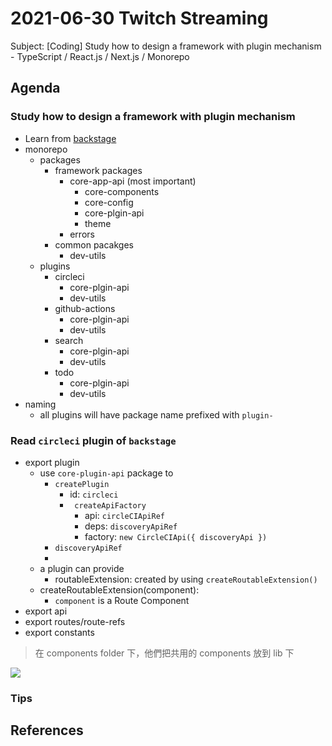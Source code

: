 # 2021-06-30 Twitch Streaming

Subject: [Coding] Study how to design a framework with plugin mechanism - TypeScript / React.js / Next.js / Monorepo


## Agenda

### Study how to design a framework with plugin mechanism 
  - Learn from [backstage](https://github.com/backstage/backstage)
  - monorepo
    - packages
      - framework packages
        - core-app-api (most important)
          - core-components
          - core-config
          - core-plgin-api
          - theme
        - errors
      - common pacakges
        - dev-utils
    - plugins
      - circleci
        - core-plgin-api
        - dev-utils
      - github-actions
        - core-plgin-api
        - dev-utils
      - search
        - core-plgin-api
        - dev-utils
      - todo
        - core-plgin-api
        - dev-utils
  - naming
    - all plugins will have package name prefixed with `plugin-`

### Read `circleci` plugin of `backstage`

- export plugin
  - use `core-plugin-api` package to 
    - `createPlugin`
      - id: `circleci`
      - ` createApiFactory`
        - api: `circleCIApiRef`
        - deps: `discoveryApiRef`
        - factory: `new CircleCIApi({ discoveryApi })`
    - `discoveryApiRef`
    - 
  - a plugin can provide
    - routableExtension: created by using `createRoutableExtension()`
  - createRoutableExtension(component):
    - `component` is a Route Component
- export api
- export routes/route-refs
- export constants

> 在 components folder 下，他們把共用的 components 放到 lib 下

![](https://i.imgur.com/4vWLKSO.png)


### Tips 

## References















